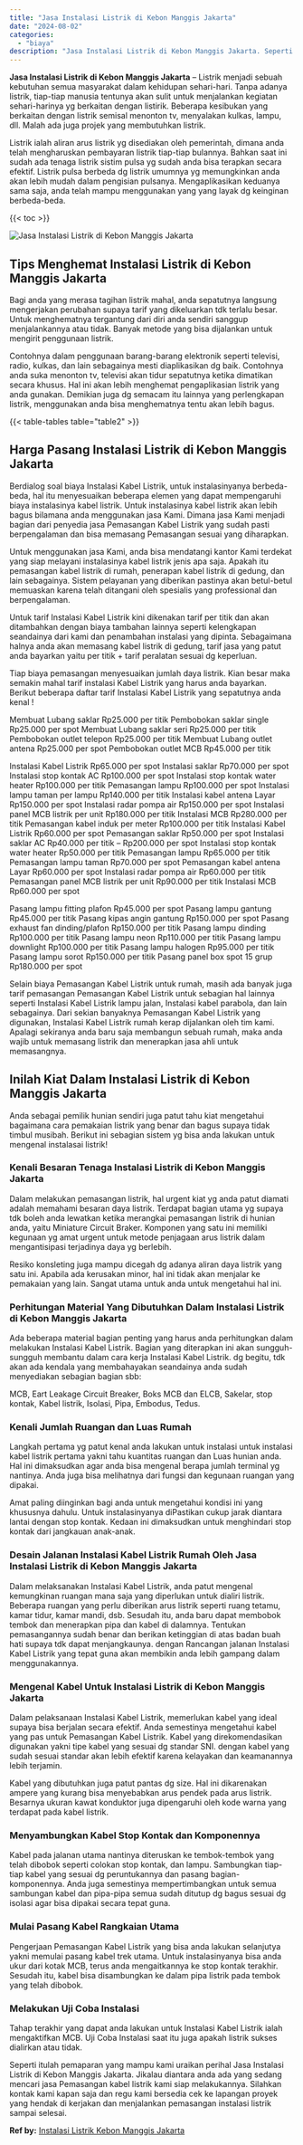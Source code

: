 ```yaml
---
title: "Jasa Instalasi Listrik di Kebon Manggis Jakarta"
date: "2024-08-02"
categories: 
  - "biaya"
description: "Jasa Instalasi Listrik di Kebon Manggis Jakarta. Seperti itulah pemaparan yang mampu kami uraikan perihal Jasa Instalasi Listrik di Kebon Manggis Jakarta. Ji..."
---
```


**Jasa Instalasi Listrik di Kebon Manggis Jakarta** – Listrik menjadi sebuah kebutuhan semua masyarakat dalam kehidupan sehari-hari. Tanpa adanya listrik, tiap-tiap manusia tentunya akan sulit untuk menjalankan kegiatan sehari-harinya yg berkaitan dengan listirik. Beberapa kesibukan yang berkaitan dengan listrik semisal menonton tv, menyalakan kulkas, lampu, dll. Malah ada juga projek yang membutuhkan listrik.

Listrik ialah aliran arus listrik yg disediakan oleh pemerintah, dimana anda telah mengharuskan pembayaran listrik tiap-tiap bulannya. Bahkan saat ini sudah ada tenaga listrik sistim pulsa yg sudah anda bisa terapkan secara efektif. Listrik pulsa berbeda dg listrik umumnya yg memungkinkan anda akan lebih mudah dalam pengisian pulsanya. Mengaplikasikan keduanya sama saja, anda telah mampu menggunakan yang yang layak dg keinginan berbeda-beda.

{{< toc >}}

![Jasa Instalasi Listrik di Kebon Manggis Jakarta](/images/instalasi-listrik-murah31.png)

## Tips Menghemat Instalasi Listrik di Kebon Manggis Jakarta

Bagi anda yang merasa tagihan listrik mahal, anda sepatutnya langsung mengerjakan perubahan supaya tarif yang dikeluarkan tdk terlalu besar. Untuk menghematnya tergantung dari diri anda sendiri sanggup menjalankannya atau tidak. Banyak metode yang bisa dijalankan untuk mengirit penggunaan listrik.

Contohnya dalam penggunaan barang-barang elektronik seperti televisi, radio, kulkas, dan lain sebagainya mesti diaplikasikan dg baik. Contohnya anda suka menonton tv, televisi akan tidur sepatutnya ketika dimatikan secara khusus. Hal ini akan lebih menghemat pengaplikasian listrik yang anda gunakan. Demikian juga dg semacam itu lainnya yang perlengkapan listrik, menggunakan anda bisa menghematnya tentu akan lebih bagus.

{{< table-tables table="table2" >}}

## Harga Pasang Instalasi Listrik di Kebon Manggis Jakarta

Berdialog soal biaya Instalasi Kabel Listrik, untuk instalasinyanya berbeda-beda, hal itu menyesuaikan beberapa elemen yang dapat mempengaruhi biaya instalasinya kabel listrik. Untuk instalasinya kabel listrik akan lebih bagus bilamana anda menggunakan jasa Kami. Dimana jasa Kami menjadi bagian dari penyedia jasa Pemasangan Kabel Listrik yang sudah pasti berpengalaman dan bisa memasang Pemasangan sesuai yang diharapkan.

Untuk menggunakan jasa Kami, anda bisa mendatangi kantor Kami terdekat yang siap melayani instalasinya kabel listrik jenis apa saja. Apakah itu pemasangan kabel listrik di rumah, penerapan kabel listrik di gedung, dan lain sebagainya. Sistem pelayanan yang diberikan pastinya akan betul-betul memuaskan karena telah ditangani oleh spesialis yang professional dan berpengalaman.

Untuk tarif Instalasi Kabel Listrik kini dikenakan tarif per titik dan akan ditambahkan dengan biaya tambahan lainnya seperti kelengkapan seandainya dari kami dan penambahan instalasi yang dipinta. Sebagaimana halnya anda akan memasang kabel listrik di gedung, tarif jasa yang patut anda bayarkan yaitu per titik + tarif peralatan sesuai dg keperluan.

Tiap biaya pemasangan menyesuaikan jumlah daya listrik. Kian besar maka semakin mahal tarif instalasi Kabel Listrik yang harus anda bayarkan. Berikut beberapa daftar tarif Instalasi Kabel Listrik yang sepatutnya anda kenal !

Membuat Lubang saklar Rp25.000 per titik Pembobokan saklar single Rp25.000 per spot Membuat Lubang saklar seri Rp25.000 per titik Pembobokan outlet telepon Rp25.000 per titik Membuat Lubang outlet antena Rp25.000 per spot Pembobokan outlet MCB Rp45.000 per titik

Instalasi Kabel Listrik Rp65.000 per spot Instalasi saklar Rp70.000 per spot Instalasi stop kontak AC Rp100.000 per spot Instalasi stop kontak water heater Rp100.000 per titik Pemasangan lampu Rp100.000 per spot Instalasi lampu taman per lampu Rp140.000 per titik Instalasi kabel antena Layar Rp150.000 per spot Instalasi radar pompa air Rp150.000 per spot Instalasi panel MCB listrik per unit Rp180.000 per titik Instalasi MCB Rp280.000 per titik Pemasangan kabel induk per meter Rp100.000 per titik Instalasi Kabel Listrik Rp60.000 per spot Pemasangan saklar Rp50.000 per spot Instalasi saklar AC Rp40.000 per titik – Rp200.000 per spot Instalasi stop kontak water heater Rp50.000 per titik Pemasangan lampu Rp65.000 per titik Pemasangan lampu taman Rp70.000 per spot Pemasangan kabel antena Layar Rp60.000 per spot Instalasi radar pompa air Rp60.000 per titik Pemasangan panel MCB listrik per unit Rp90.000 per titik Instalasi MCB Rp60.000 per spot

Pasang lampu fitting plafon Rp45.000 per spot Pasang lampu gantung Rp45.000 per titik Pasang kipas angin gantung Rp150.000 per spot Pasang exhaust fan dinding/plafon Rp150.000 per titik Pasang lampu dinding Rp100.000 per titik Pasang lampu neon Rp110.000 per titik Pasang lampu downlight Rp100.000 per titik Pasang lampu halogen Rp95.000 per titik Pasang lampu sorot Rp150.000 per titik Pasang panel box spot 15 grup Rp180.000 per spot

Selain biaya Pemasangan Kabel Listrik untuk rumah, masih ada banyak juga tarif pemasangan Pemasangan Kabel Listrik untuk sebagian hal lainnya seperti Instalasi Kabel Listrik lampu jalan, Instalasi kabel parabola, dan lain sebagainya. Dari sekian banyaknya Pemasangan Kabel Listrik yang digunakan, Instalasi Kabel Listrik rumah kerap dijalankan oleh tim kami. Apalagi sekiranya anda baru saja membangun sebuah rumah, maka anda wajib untuk memasang listrik dan menerapkan jasa ahli untuk memasangnya.

## Inilah Kiat Dalam Instalasi Listrik di Kebon Manggis Jakarta


Anda sebagai pemilik hunian sendiri juga patut tahu kiat mengetahui bagaimana cara pemakaian listrik yang benar dan bagus supaya tidak timbul musibah. Berikut ini sebagian sistem yg bisa anda lakukan untuk mengenal instalasai listrik!

### Kenali Besaran Tenaga Instalasi Listrik di Kebon Manggis Jakarta

Dalam melakukan pemasangan listrik, hal urgent kiat yg anda patut diamati adalah memahami besaran daya listrik. Terdapat bagian utama yg supaya tdk boleh anda lewatkan ketika merangkai pemasangan listrik di hunian anda, yaitu Miniature Circuit Braker. Komponen yang satu ini memiliki kegunaan yg amat urgent untuk metode penjagaan arus listrik dalam mengantisipasi terjadinya daya yg berlebih.

Resiko konsleting juga mampu dicegah dg adanya aliran daya listrik yang satu ini. Apabila ada kerusakan minor, hal ini tidak akan menjalar ke pemakaian yang lain. Sangat utama untuk anda untuk mengetahui hal ini.

### Perhitungan Material Yang Dibutuhkan Dalam Instalasi Listrik di Kebon Manggis Jakarta

Ada beberapa material bagian penting yang harus anda perhitungkan dalam melakukan Instalasi Kabel Listrik. Bagian yang diterapkan ini akan sungguh-sungguh membantu dalam cara kerja Instalasi Kabel Listrik. dg begitu, tdk akan ada kendala yang membahayakan seandainya anda sudah menyediakan sebagian bagian sbb:

MCB, Eart Leakage Circuit Breaker, Boks MCB dan ELCB, Sakelar, stop kontak, Kabel listrik, Isolasi, Pipa, Embodus, Tedus.

### Kenali Jumlah Ruangan dan Luas Rumah

Langkah pertama yg patut kenal anda lakukan untuk instalasi untuk instalasi kabel listrik pertama yakni tahu kuantitas ruangan dan Luas hunian anda. Hal ini dimaksudkan agar anda bisa mengenal berapa jumlah terminal yg nantinya. Anda juga bisa melihatnya dari fungsi dan kegunaan ruangan yang dipakai.

Amat paling diinginkan bagi anda untuk mengetahui kondisi ini yang khususnya dahulu. Untuk instalasinyanya diPastikan cukup jarak diantara lantai dengan stop kontak. Kedaan ini dimaksudkan untuk menghindari stop kontak dari jangkauan anak-anak.

### Desain Jalanan Instalasi Kabel Listrik Rumah Oleh Jasa Instalasi Listrik di Kebon Manggis Jakarta

Dalam melaksanakan Instalasi Kabel Listrik, anda patut mengenal kemungkinan ruangan mana saja yang diperlukan untuk dialiri listrik. Beberapa ruangan yang perlu diberikan arus listrik seperti ruang tetamu, kamar tidur, kamar mandi, dsb. Sesudah itu, anda baru dapat membobok tembok dan menerapkan pipa dan kabel di dalamnya. Tentukan pemasangannya sudah benar dan berikan ketinggian di atas badan buah hati supaya tdk dapat menjangkaunya. dengan Rancangan jalanan Instalasi Kabel Listrik yang tepat guna akan membikin anda lebih gampang dalam menggunakannya.

### Mengenal Kabel Untuk Instalasi Listrik di Kebon Manggis Jakarta

Dalam pelaksanaan Instalasi Kabel Listrik, memerlukan kabel yang ideal supaya bisa berjalan secara efektif. Anda semestinya mengetahui kabel yang pas untuk Pemasangan Kabel Listrik. Kabel yang direkomendasikan digunakan yakni tipe kabel yang sesuai dg standar SNI. dengan kabel yang sudah sesuai standar akan lebih efektif karena kelayakan dan keamanannya lebih terjamin.

Kabel yang dibutuhkan juga patut pantas dg size. Hal ini dikarenakan ampere yang kurang bisa menyebabkan arus pendek pada arus listrik. Besarnya ukuran kawat konduktor juga dipengaruhi oleh kode warna yang terdapat pada kabel listrik.

### Menyambungkan Kabel Stop Kontak dan Komponennya

Kabel pada jalanan utama nantinya diteruskan ke tembok-tembok yang telah dibobok seperti colokan stop kontak, dan lampu. Sambungkan tiap-tiap kabel yang sesuai dg peruntukannya dan pasang bagian-komponennya. Anda juga semestinya mempertimbangkan untuk semua sambungan kabel dan pipa-pipa semua sudah ditutup dg bagus sesuai dg isolasi agar bisa dipakai secara tepat guna.

### Mulai Pasang Kabel Rangkaian Utama

Pengerjaan Pemasangan Kabel Listrik yang bisa anda lakukan selanjutya yakni memulai pasang kabel trek utama. Untuk instalasinyanya bisa anda ukur dari kotak MCB, terus anda mengaitkannya ke stop kontak terakhir. Sesudah itu, kabel bisa disambungkan ke dalam pipa listrik pada tembok yang telah dibobok.

### Melakukan Uji Coba Instalasi

Tahap terakhir yang dapat anda lakukan untuk Instalasi Kabel Listrik ialah mengaktifkan MCB. Uji Coba Instalasi saat itu juga apakah listrik sukses dialirkan atau tidak.

Seperti itulah pemaparan yang mampu kami uraikan perihal Jasa Instalasi Listrik di Kebon Manggis Jakarta. Jikalau diantara anda ada yang sedang mencari jasa Pemasangan kabel listrik kami siap melakukannya. Silahkan kontak kami kapan saja dan regu kami bersedia cek ke lapangan proyek yang hendak di kerjakan dan menjalankan pemasangan instalasi listrik sampai selesai.

**Ref by:** [Instalasi Listrik Kebon Manggis Jakarta](https://id.wikipedia.org/wiki/Instalasi)
